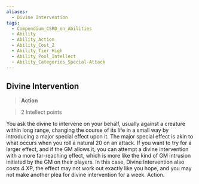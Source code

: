 ```yaml
---
aliases:
  - Divine Intervention
tags:
  - Compendium_CSRD_en_Abilities
  - Ability
  - Ability_Action
  - Ability_Cost_2
  - Ability_Tier_High
  - Ability_Pool_Intellect
  - Ability_Categories_Special-Attack
---
```

  
    
## Divine Intervention    
>**Action**    
>2 Intellect points  
    
You ask the divine to intervene on your behalf, usually against a creature within long range, changing the course of its life in a small way by introducing a major special effect upon it. The major special effect is akin to what occurs when you roll a natural 20 on an attack. If you want to try for a larger effect, and if the GM allows it, you can attempt a divine intervention with a more far-reaching effect, which is more like the kind of GM intrusion initiated by the GM on their players. In this case, Divine Intervention also costs 4 XP, the effect may not work out exactly like you hope, and you may not make another plea for divine intervention for a week. Action.